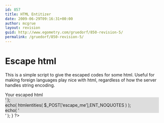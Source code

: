 ```yaml
---
id: 857
title: HTML Entitizer
date: 2009-06-29T09:16:31+00:00
author: mcgrue
layout: revision
guid: http://www.egometry.com/gruedorf/850-revision-5/
permalink: /gruedorf/850-revision-5/
---
```

# Escape html

This is a simple script to give the escaped codes for some html. Useful for making foreign languages play nice with html, regardless of how the server handles string encoding.

<?

if( isset($_POST['escape_me']) ) {
echo( '

<h2>Your escaped html</h2> 

<div style="background-color: #ddd;">
  &#8216; );<br /> echo( htmlentities( $_POST[&#8216;escape_me&#8217;],ENT_NOQUOTES ) );<br /> echo( &#8216;
</div>

&#8216; );  
}

?>